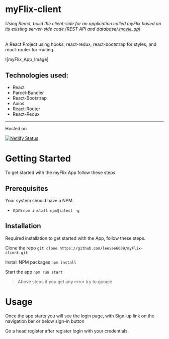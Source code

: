 # myFlix-client

###### Using React, build the client-side for an application called myFlix based on its existing server-side code (REST API and database).[movie_api](https://github.com/leevee6039/movie_api)

A React Project using hooks, react-redux, react-bootstrap for styles, and react-router for routing.

[comment]: <> (insert image for myflix client)

![myFlix_App_Image]

## Technologies used:

- React
- Parcel-Bundler
- React-Bootstrap
- Axios
- React-Router
- React-Redux

---

[comment]: <> (insert host site)

Hosted on

[![Netlify Status](https://api.netlify.com/api/v1/badges/b9bb55fb-1b30-4d96-8c6c-767de35ff0d5/deploy-status)](https://app.netlify.com/sites/leelas-my-flix/deploys)

# Getting Started

To get started with the myFlix App follow these steps.

## Prerequisites

Your system should have a NPM.

- npm
  `npm install npm@latest -g`

## Installation

Required installation to get started with the App, follow these steps.

Clone the repo
`git clone https://github.com/leevee6039/myFlix-client.git`

Install NPM packages
`npm install`

Start the app
`npm run start`

> Above steps if you get any error try to google

# Usage

Once the app starts you will see the login page, with Sign-up link on the navigation bar or below sign-in button

Go a head register after register login with your credentials.
